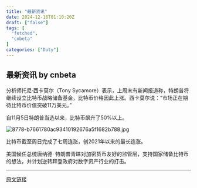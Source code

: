 ```yaml
---
title: "最新资讯"
date: 2024-12-16T01:10:20Z
draft: ["false"]
tags: [
  "fetched",
  "cnbeta"
]
categories: ["Duty"]
---
```

最新资讯 by cnbeta
------
<div class="article-content" id="artibody"><div class="article-global"></div>                            <p>分析师托尼·西卡莫尔（Tony Sycamore）表示，上周末有新闻报道称，特朗普将继续设立比特币战略储备基金，比特币价格因此上涨。西卡莫尔说：”市场正在期待比特币价值突破11万美元。”</p><p>自11月5日特朗普当选以来，比特币飙升了50%以上。</p><p><img src="https://static.cnbetacdn.com/article/2024/1216/1e44ded89279b2d.jpg" title="" alt="8778-b7661780ac93410192676a5f1682b788.jpg"></p><p>比特币截至周日完成了七周连涨，创2021年以来的最长连涨。</p><p>美国候任总统唐纳德· 特朗普青睐对加密货币友好的监管层，支持国家储备比特币的想法，并计划逆转拜登政府对数字资产行业的打击。</p>                        </div>  
<hr>
<a href="https://www.cnbeta.com.tw/articles/tech/1463296.htm",target="_blank" rel="noopener noreferrer">原文链接</a>
